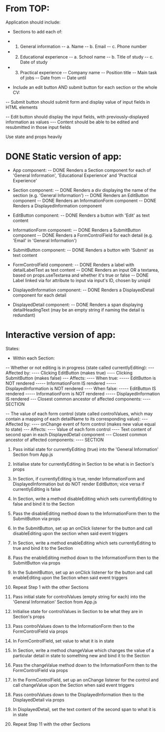 # From TOP:

Application should include:

- Sections to add each of:

- 1. General information
-- a. Name
-- b. Email
-- c. Phone number

- 2. Educational experience
-- a. School name
-- b. Title of study
-- c. Date of study

- 3. Practical experience
-- Company name
-- Position title
-- Main task of jobs
-- Date from
-- Date until

- Include an edit button AND submit button for each section or the whole CV:

-- Submit button should submit form and display value of input fields in HTML elements

-- Edit button should display the input fields, with previously-displayed information as values
--- Content should be able to be edited and resubmitted in those input fields

Use state and props heavily

# DONE Static version of app:

- App component:
-- DONE Renders a Section component for each of 'General Information', 'Educational Experience' and 'Practical Experience'

- Section component:
-- DONE Renders a div displaying the name of the section (e.g. 'General Information')
-- DONE Renders an EditButton component
-- DONE Renders an InformationForm component
-- DONE Renders a DisplayedInformation component

- EditButton component:
-- DONE Renders a button with 'Edit' as text content

- InformationForm component:
-- DONE Renders a SubmitButton component
-- DONE Renders a FormControlField for each detail (e.g. 'Email' in 'General Information')

- SubmitButton component:
-- DONE Renders a button with 'Submit' as text content

- FormControlField component:
-- DONE Renders a label with detailLabelText as text content
-- DONE Renders an input OR a textarea, based on props.useTextarea and whether it's true or false
-- DONE Label linked via for attribute to input via input's ID, chosen by uniqid

- DisplayedInformation component:
-- DONE Renders a DisplayedDetail component for each detail

- DisplayedDetail component:
-- DONE Renders a span displaying detailHeadingText (may be an empty string if naming the detail is redundant)

# Interactive version of app:

States:

- Within each Section:

-- Whether or not editing is in progress (state called currentlyEditing):
--- Affected by:
---- Clicking EditButton (makes true)
---- Clicking SubmitButton (makes false)
--- Affects:
---- When true:
----- EditButton is NOT rendered
----- InformationForm IS rendered
----- DisplayedInformation is NOT rendered
---- When false:
----- EditButton IS rendered
----- InformationForm is NOT rendered
----- DisplayedInformation IS rendered
--- Closest common ancestor of affected components:
---- SECTION

-- The value of each form control (state called controlValues, which may contain a mapping of each detailName to its corresponding value):
--- Affected by:
---- onChange event of form control (makes new value equal to state)
--- Affects:
---- Value of each form control
---- Text content of second span in each DisplayedDetail component
--- Closest common ancestor of affected components:
---- SECTION

1. Pass initial state for currentlyEditing (true) into the 'General Information' Section from App.js
2. Initialise state for currentlyEditing in Section to be what is in Section's props
3. In Section, if currentlyEditing is true, render InformationForm and DisplayedInformation but do NOT render EditButton; vice versa if currentlyEditing is false

4. In Section, write a method disableEditing which sets currentlyEditing to false and bind it to the Section
5. Pass the disableEditing method down to the InformationForm then to the SubmitButton via props
6. In the SubmitButton, set up an onClick listener for the button and call disableEditing upon the section when said event triggers

7. In Section, write a method enableEditing which sets currentlyEditing to true and bind it to the Section
8. Pass the enableEditing method down to the InformationForm then to the SubmitButton via props
9. In the SubmitButton, set up an onClick listener for the button and call enableEditing upon the Section when said event triggers

10. Repeat Step 1 with the other Sections

11. Pass initial state for controlValues (empty string for each) into the 'General Information' Section from App.js
12. Initialise state for controlValues in Section to be what they are in Section's props

13. Pass controlValues down to the InformationForm then to the FormControlField via props
14. In FormControlField, set value to what it is in state

15. In Section, write a method changeValue which changes the value of a particular detail in state to something new and bind it to the Section
16. Pass the changeValue method down to the InformationForm then to the FormControlField via props
17. In the FormControlField, set up an onChange listener for the control and call changeValue upon the Section when said event triggers

18. Pass controlValues down to the DisplayedInformation then to the DisplayedDetail via props
19. In DisplayedDetail, set the text content of the second span to what it is in state

20. Repeat Step 11 with the other Sections